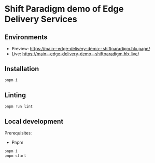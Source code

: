 # Shift Paradigm demo of Edge Delivery Services

## Environments
- Preview: https://main--edge-delivery-demo--shiftparadigm.hlx.page/
- Live: https://main--edge-delivery-demo--shiftparadigm.hlx.live/

## Installation

```sh
pnpm i
```

## Linting

```sh
pnpm run lint
```

## Local development

Prerequisites:
- Pnpm

```sh
pnpm i
pnpm start
```
